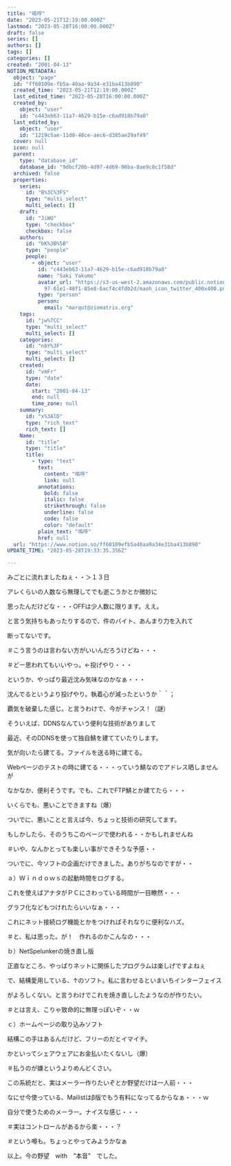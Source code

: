 ```yaml
---
title: "嗚呼"
date: "2023-05-21T12:19:00.000Z"
lastmod: "2023-05-28T16:00:00.000Z"
draft: false
series: []
authors: []
tags: []
categories: []
created: "2001-04-13"
NOTION_METADATA:
  object: "page"
  id: "ff60109e-fb5a-40aa-9a34-e31ba413b890"
  created_time: "2023-05-21T12:19:00.000Z"
  last_edited_time: "2023-05-28T16:00:00.000Z"
  created_by:
    object: "user"
    id: "c443eb63-11a7-4629-b15e-c6ad918b79a0"
  last_edited_by:
    object: "user"
    id: "1219c5ae-11d8-48ce-aec6-d385ae29af49"
  cover: null
  icon: null
  parent:
    type: "database_id"
    database_id: "9dbcf20b-4d97-4d69-98ba-8ae9c8c1f58d"
  archived: false
  properties:
    series:
      id: "B%3C%3FS"
      type: "multi_select"
      multi_select: []
    draft:
      id: "JiWU"
      type: "checkbox"
      checkbox: false
    authors:
      id: "bK%3B%5B"
      type: "people"
      people:
        - object: "user"
          id: "c443eb63-11a7-4629-b15e-c6ad918b79a0"
          name: "Saki Yakumo"
          avatar_url: "https://s3-us-west-2.amazonaws.com/public.notion-static.com/3ad1c4\
            97-61e1-48f1-85e8-6acf4c4fdb2d/maoh_icon_twitter_400x400.png"
          type: "person"
          person:
            email: "marqut@ziomatrix.org"
    tags:
      id: "jw%7CC"
      type: "multi_select"
      multi_select: []
    categories:
      id: "nbY%3F"
      type: "multi_select"
      multi_select: []
    created:
      id: "vmFr"
      type: "date"
      date:
        start: "2001-04-13"
        end: null
        time_zone: null
    summary:
      id: "x%3AlD"
      type: "rich_text"
      rich_text: []
    Name:
      id: "title"
      type: "title"
      title:
        - type: "text"
          text:
            content: "嗚呼"
            link: null
          annotations:
            bold: false
            italic: false
            strikethrough: false
            underline: false
            code: false
            color: "default"
          plain_text: "嗚呼"
          href: null
  url: "https://www.notion.so/ff60109efb5a40aa9a34e31ba413b890"
UPDATE_TIME: "2023-05-28T19:33:35.356Z"

---
```

<link rel="stylesheet" href="https://cdn.jsdelivr.net/npm/katex@0.16.2/dist/katex.min.css" integrity="sha384-bYdxxUwYipFNohQlHt0bjN/LCpueqWz13HufFEV1SUatKs1cm4L6fFgCi1jT643X" crossorigin="anonymous">


みごとに流れましたねぇ・・＞１３日


アレくらいの人数なら無理してでも逝こうかとか微妙に


思ったんだけどな・・・OFFは少人数に限ります。ええ。


と言う気持ちもあったりするので、件のバイト、あんまり力を入れて


断ってないです。


＃こう言うのは言わない方がいいんだろうけどね・・・


＃どー思われてもいいやっ。←投げやり・・・


というか、やっぱり最近沈み気味なのかなぁ・・・


沈んでるというより投げやり。執着心が減ったというか＾＾；


覇気を破棄した感じ。と言うわけで、今がチャンス！（謎）


そういえば、DDNSなんていう便利な技術がありまして


最近、そのDDNSを使って独自鯖を建てていたりします。


気が向いたら建てる。ファイルを送る時に建てる。


Webページのテストの時に建てる・・・っていう鯖なのでアドレス晒しませんが


なかなか、便利そうです。でも、これでFTP鯖とか建てたら・・・


いくらでも、悪いことできますね（爆）


ついでに、悪いことと言えば今、ちょっと技術の研究してます。


もしかしたら、そのうちこのページで使われる・・かもしれませんね


＃いや、なんかとっても楽しい事ができそうな予感・・


ついでに、今ソフトの企画だけできました。ありがちなのですが・・


ａ）Ｗｉｎｄｏｗｓの起動時間をログする。


これを使えばアナタがＰＣにさわっている時間が一目瞭然・・・


グラフ化などもつけれたらいいなぁ・・・


これにネット接続ログ機能とかをつければそれなりに便利なハズ。


＃と、私は思った。が！　作れるのかこんなの・・・


ｂ）NetSpelunkerの焼き直し版


正直なところ、やっぱりネットに関係したプログラムは楽しげですよねぇ


で、結構愛用している、↑のソフト。私に言わせるといまいちインターフェイス


がよろしくない。と言うわけでこれを焼き直ししたようなのが作りたい。


＃とは言え、こりゃ致命的に無理っぽいぞ・・ｗ


ｃ）ホームページの取り込みソフト


結構この手はあるんだけど、フリーのだとイマイチ。


かといってシェアウェアにお金払いたくないし（爆）


＃払うのが嫌というよりめんどくさい。


この系統だと、実はメーラー作りたいぞとか野望だけは一人前・・・


なにせ今使っている、Mailistはβ版でもう有料になってるからなぁ・・・ｗ


自分で使うためのメーラー。ナイスな感じ・・・


＃実はコントロールがあるから楽・・・？


＃という噂も。ちょっとやってみようかなぁ


以上。今の野望　with　”本音”　でした。

